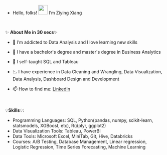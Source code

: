 -  Hello, folks! <img src="https://raw.githubusercontent.com/MartinHeinz/MartinHeinz/master/wave.gif" width="30px"> I’m Ziying Xiang

<p>&nbsp;</p>

✨ **About Me in 30 secs**✨

- 👀 I’m addicted to Data Analysis and I love learning new skills
- 💉 I have a bachelor's degree and master's degree in Business Analytics
- 🌱 I self-taught SQL and Tableau
- 📉 I have experience in Data Cleaning and Wrangling, Data Visualization, Data Analysis, Dashboard Design and Development


- 📫 How to find me: [LinkedIn](https://www.linkedin.com/in/ziying-xiang/)

 
<p>&nbsp;</p>
 
 💡**Skills**💡:
 
- Programming Languages: SQL, Python(pandas, numpy, scikit-learn, statsmodels, XGBoost, etc), R(dplyr, ggplot2)
- Data Visualization Tools: Tableau, PowerBI
- Data Tools: Microsoft Excel, MiniTab, Git, Hive, Databricks
- Courses: A/B Testing, Database Management, Linear regression, Logistic Regression, Time Series Forecasting, Machine Learning

<!--
**JolinXiang/JolinXiang** is a ✨ _special_ ✨ repository because its `README.md` (this file) appears on your GitHub profile.
-->
